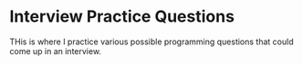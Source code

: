 # Interview Practice Questions

THis is where I practice various possible programming questions that could come up in an interview.